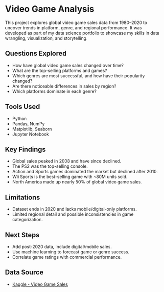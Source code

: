 # Video Game Analysis
This project explores global video game sales data from 1980–2020 to uncover trends in platform, genre, and regional performance. It was developed as part of my data science portfolio to showcase my skills in data wrangling, visualization, and storytelling.

## Questions Explored
- How have global video game sales changed over time?
- What are the top-selling platforms and games?
- Which genres are most successful, and how have their popularity changed?
- Are there noticeable differences in sales by region?
- Which platforms dominate in each genre?

## Tools Used
- Python
- Pandas, NumPy
- Matplotlib, Seaborn
- Jupyter Notebook

## Key Findings
- Global sales peaked in 2008 and have since declined.
- The PS2 was the top-selling console.
- Action and Sports games dominated the market but declined after 2010.
- Wii Sports is the best-selling game with ~80M units sold.
- North America made up nearly 50% of global video game sales.

## Limitations
- Dataset ends in 2020 and lacks mobile/digital-only platforms.
- Limited regional detail and possible inconsistencies in game categorization.

## Next Steps
- Add post-2020 data, include digital/mobile sales.
- Use machine learning to forecast game or genre success.
- Correlate game ratings with commercial performance.

## Data Source
- [Kaggle - Video Game Sales](https://www.kaggle.com/datasets/gregorut/videogame-sales-with-ratings)
